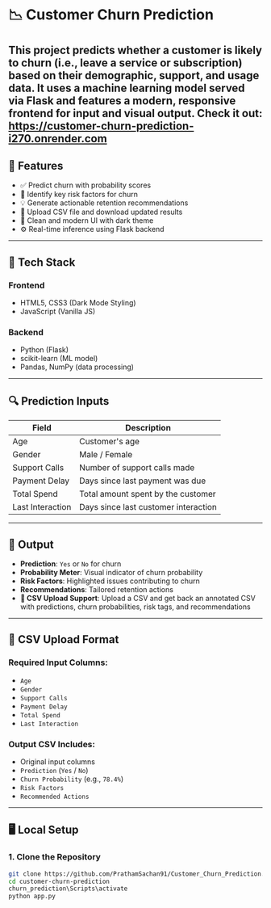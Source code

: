 # 📉 Customer Churn Prediction

This project predicts whether a customer is likely to **churn** (i.e., leave a service or subscription) based on their demographic, support, and usage data. It uses a machine learning model served via Flask and features a modern, responsive frontend for input and visual output.
Check it out: https://customer-churn-prediction-i270.onrender.com
---

## 🚀 Features

- ✅ Predict churn with probability scores  
- 🔎 Identify key risk factors for churn  
- 💡 Generate actionable retention recommendations  
- 📁 Upload CSV file and download updated results  
- 🌙 Clean and modern UI with dark theme  
- ⚙️ Real-time inference using Flask backend  

---

## 🧠 Tech Stack

### Frontend
- HTML5, CSS3 (Dark Mode Styling)
- JavaScript (Vanilla JS)

### Backend
- Python (Flask)
- scikit-learn (ML model)
- Pandas, NumPy (data processing)

---

## 🔍 Prediction Inputs

| Field              | Description                                |
|-------------------|--------------------------------------------|
| Age               | Customer's age                             |
| Gender            | Male / Female                              |
| Support Calls     | Number of support calls made               |
| Payment Delay     | Days since last payment was due            |
| Total Spend       | Total amount spent by the customer         |
| Last Interaction  | Days since last customer interaction       |

---

## 🧪 Output

- **Prediction**: `Yes` or `No` for churn  
- **Probability Meter**: Visual indicator of churn probability  
- **Risk Factors**: Highlighted issues contributing to churn  
- **Recommendations**: Tailored retention actions  
- **📁 CSV Upload Support**: Upload a CSV and get back an annotated CSV with predictions, churn probabilities, risk tags, and recommendations

---

## 📂 CSV Upload Format

### Required Input Columns:
- `Age`  
- `Gender`  
- `Support Calls`  
- `Payment Delay`  
- `Total Spend`  
- `Last Interaction`

### Output CSV Includes:
- Original input columns  
- `Prediction` (`Yes` / `No`)  
- `Churn Probability` (e.g., `78.4%`)  
- `Risk Factors`  
- `Recommended Actions`  

---

## 🖥️ Local Setup

### 1. Clone the Repository
```bash
git clone https://github.com/PrathamSachan91/Customer_Churn_Prediction.git
cd customer-churn-prediction
churn_prediction\Scripts\activate
python app.py    

